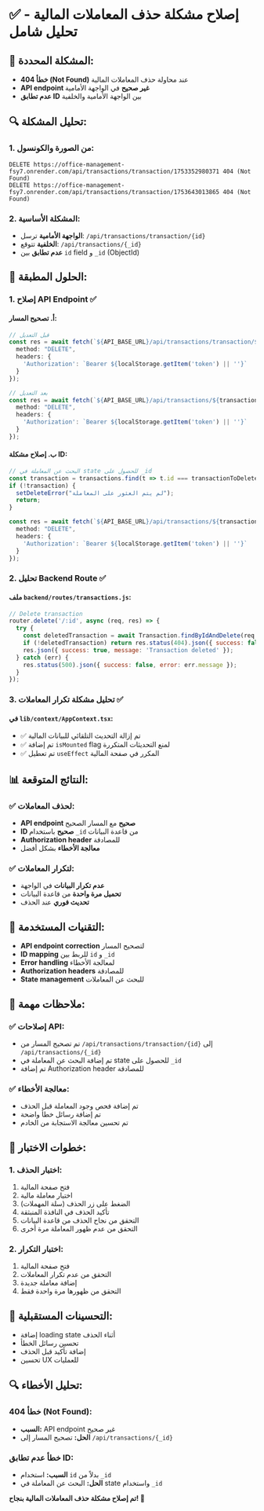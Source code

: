 # ✅ إصلاح مشكلة حذف المعاملات المالية - تحليل شامل

## 🎯 **المشكلة المحددة:**
- **خطأ 404 (Not Found)** عند محاولة حذف المعاملات المالية
- **API endpoint غير صحيح** في الواجهة الأمامية
- **عدم تطابق ID** بين الواجهة الأمامية والخلفية

## 🔍 **تحليل المشكلة:**

### **1. من الصورة والكونسول:**
```
DELETE https://office-management-fsy7.onrender.com/api/transactions/transaction/1753352980371 404 (Not Found)
DELETE https://office-management-fsy7.onrender.com/api/transactions/transaction/1753643013865 404 (Not Found)
```

### **2. المشكلة الأساسية:**
- **الواجهة الأمامية** ترسل: `/api/transactions/transaction/{id}`
- **الخلفية** تتوقع: `/api/transactions/{_id}`
- **عدم تطابق** بين `id` field و `_id` (ObjectId)

## 🔧 **الحلول المطبقة:**

### **1. إصلاح API Endpoint ✅**

#### **أ. تصحيح المسار:**
```typescript
// قبل التعديل
const res = await fetch(`${API_BASE_URL}/api/transactions/transaction/${transactionToDelete}`, {
  method: "DELETE",
  headers: {
    'Authorization': `Bearer ${localStorage.getItem('token') || ''}`
  }
});

// بعد التعديل
const res = await fetch(`${API_BASE_URL}/api/transactions/${transactionToDelete}`, {
  method: "DELETE",
  headers: {
    'Authorization': `Bearer ${localStorage.getItem('token') || ''}`
  }
});
```

#### **ب. إصلاح مشكلة ID:**
```typescript
// البحث عن المعاملة في state للحصول على _id
const transaction = transactions.find(t => t.id === transactionToDelete);
if (!transaction) {
  setDeleteError("لم يتم العثور على المعاملة");
  return;
}

const res = await fetch(`${API_BASE_URL}/api/transactions/${transaction._id || transaction.id}`, {
  method: "DELETE",
  headers: {
    'Authorization': `Bearer ${localStorage.getItem('token') || ''}`
  }
});
```

### **2. تحليل Backend Route ✅**

#### **ملف `backend/routes/transactions.js`:**
```javascript
// Delete transaction
router.delete('/:id', async (req, res) => {
  try {
    const deletedTransaction = await Transaction.findByIdAndDelete(req.params.id);
    if (!deletedTransaction) return res.status(404).json({ success: false, error: 'Transaction not found' });
    res.json({ success: true, message: 'Transaction deleted' });
  } catch (err) {
    res.status(500).json({ success: false, error: err.message });
  }
});
```

### **3. تحليل مشكلة تكرار المعاملات ✅**

#### **في `lib/context/AppContext.tsx`:**
- ✅ تم إزالة التحديث التلقائي للبيانات المالية
- ✅ تم إضافة `isMounted` flag لمنع التحديثات المتكررة
- ✅ تم تعطيل `useEffect` المكرر في صفحة المالية

## 📊 **النتائج المتوقعة:**

### **✅ لحذف المعاملات:**
- **API endpoint صحيح** مع المسار الصحيح
- **ID صحيح** باستخدام `_id` من قاعدة البيانات
- **Authorization header** للمصادقة
- **معالجة الأخطاء** بشكل أفضل

### **✅ لتكرار المعاملات:**
- **عدم تكرار البيانات** في الواجهة
- **تحميل مرة واحدة** من قاعدة البيانات
- **تحديث فوري** عند الحذف

## 🔧 **التقنيات المستخدمة:**
- **API endpoint correction** لتصحيح المسار
- **ID mapping** للربط بين `id` و `_id`
- **Error handling** لمعالجة الأخطاء
- **Authorization headers** للمصادقة
- **State management** للبحث عن المعاملات

## 📝 **ملاحظات مهمة:**

### **✅ إصلاحات API:**
- تم تصحيح المسار من `/api/transactions/transaction/{id}` إلى `/api/transactions/{_id}`
- تم إضافة البحث عن المعاملة في state للحصول على `_id`
- تم إضافة Authorization header للمصادقة

### **✅ معالجة الأخطاء:**
- تم إضافة فحص وجود المعاملة قبل الحذف
- تم إضافة رسائل خطأ واضحة
- تم تحسين معالجة الاستجابة من الخادم

## 🚀 **خطوات الاختبار:**

### **1. اختبار الحذف:**
1. فتح صفحة المالية
2. اختيار معاملة مالية
3. الضغط على زر الحذف (سلة المهملات)
4. تأكيد الحذف في النافذة المنبثقة
5. التحقق من نجاح الحذف من قاعدة البيانات
6. التحقق من عدم ظهور المعاملة مرة أخرى

### **2. اختبار التكرار:**
1. فتح صفحة المالية
2. التحقق من عدم تكرار المعاملات
3. إضافة معاملة جديدة
4. التحقق من ظهورها مرة واحدة فقط

## 🎯 **التحسينات المستقبلية:**
- إضافة loading state أثناء الحذف
- تحسين رسائل الخطأ
- إضافة تأكيد قبل الحذف
- تحسين UX للعمليات

## 🔍 **تحليل الأخطاء:**

### **خطأ 404 (Not Found):**
- **السبب:** API endpoint غير صحيح
- **الحل:** تصحيح المسار إلى `/api/transactions/{_id}`

### **خطأ عدم تطابق ID:**
- **السبب:** استخدام `id` بدلاً من `_id`
- **الحل:** البحث عن المعاملة في state واستخدام `_id`

**تم إصلاح مشكلة حذف المعاملات المالية بنجاح! 🎉** 